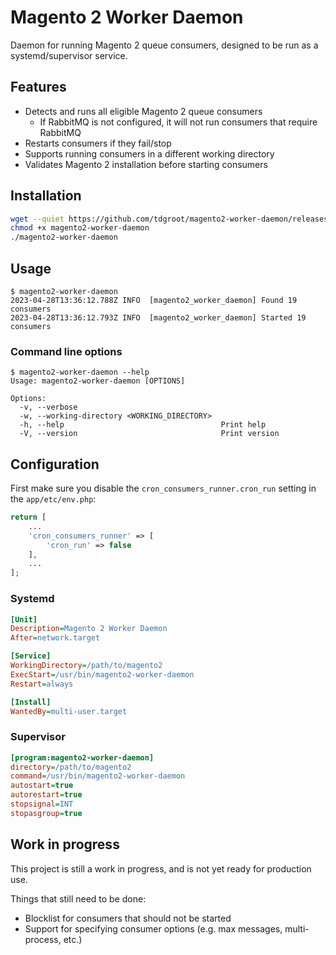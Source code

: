 # Magento 2 Worker Daemon

Daemon for running Magento 2 queue consumers, designed to be run as a systemd/supervisor service.

## Features

- Detects and runs all eligible Magento 2 queue consumers
  - If RabbitMQ is not configured, it will not run consumers that require RabbitMQ
- Restarts consumers if they fail/stop
- Supports running consumers in a different working directory
- Validates Magento 2 installation before starting consumers

## Installation

```bash
wget --quiet https://github.com/tdgroot/magento2-worker-daemon/releases/latest/download/magento2-worker-daemon -O magento2-worker-daemon
chmod +x magento2-worker-daemon
./magento2-worker-daemon
```

## Usage

```console
$ magento2-worker-daemon
2023-04-28T13:36:12.788Z INFO  [magento2_worker_daemon] Found 19 consumers
2023-04-28T13:36:12.793Z INFO  [magento2_worker_daemon] Started 19 consumers
```

### Command line options

```console
$ magento2-worker-daemon --help
Usage: magento2-worker-daemon [OPTIONS]

Options:
  -v, --verbose                                
  -w, --working-directory <WORKING_DIRECTORY>  
  -h, --help                                   Print help
  -V, --version                                Print version
```

## Configuration

First make sure you disable the `cron_consumers_runner.cron_run` setting in the `app/etc/env.php`:

```php
return [
    ...
    'cron_consumers_runner' => [
        'cron_run' => false
    ],
    ...
];
```

### Systemd

```ini
[Unit]
Description=Magento 2 Worker Daemon
After=network.target

[Service]
WorkingDirectory=/path/to/magento2
ExecStart=/usr/bin/magento2-worker-daemon
Restart=always

[Install]
WantedBy=multi-user.target
```

### Supervisor

```ini
[program:magento2-worker-daemon]
directory=/path/to/magento2
command=/usr/bin/magento2-worker-daemon
autostart=true
autorestart=true
stopsignal=INT
stopasgroup=true
```

## Work in progress

This project is still a work in progress, and is not yet ready for production use.

Things that still need to be done:
- Blocklist for consumers that should not be started
- Support for specifying consumer options (e.g. max messages, multi-process, etc.)
